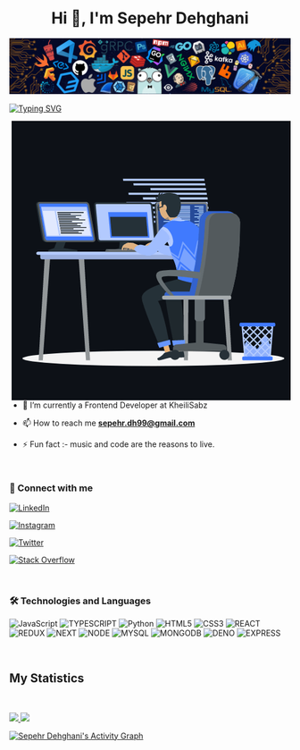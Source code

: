 <h1 align="center">Hi 👾, I'm Sepehr Dehghani</h1>

![Github Banner](https://github.com/sepehr-dh99/sepehr-dh99/blob/master/assets/banner.png)

[![Typing SVG](https://readme-typing-svg.herokuapp.com?color=%230E99D2&center=true&vCenter=true&width=200&height=30&lines=Software+Engineer)](https://git.io/typing-svg)

<p><img align="right" src="https://github.com/sepehr-dh99/sepehr-dh99/blob/master/assets/animation_500_kxa883sd.gif" alt="sepehr" /></p>

- 🌱 I’m currently a Frontend Developer at KheiliSabz

- 📫 How to reach me **sepehr.dh99@gmail.com**

- ⚡ Fun fact :- music and code are the reasons to live.

<br>

<h3 align="left">📠 Connect with me</h3>
<p align="left">
  <a href="https://www.linkedin.com/in/sepehr-dehghani/" target="blank">

![LinkedIn](https://img.shields.io/badge/LinkedIn-0077B5?style=for-the-badge&logo=linkedin&logoColor=white)
</a>
<a href="https://instagram.com/sepehr.develop?utm_medium=copy_link" target="blank">

![Instagram](https://img.shields.io/badge/Instagram-E4405F?style=for-the-badge&logo=instagram&logoColor=white)
</a>
<a href="https://twitter.com/sep4everr" target="blank">

![Twitter](https://img.shields.io/badge/Twitter-1DA1F2?style=for-the-badge&logo=twitter&logoColor=white)
</a>
<a href="https://stackoverflow.com/users/14765965/sepehr-dehghani" target="blank">

![Stack Overflow](https://img.shields.io/badge/Stack_Overflow-FE7A16?style=for-the-badge&logo=stack-overflow&logoColor=white)
</a>

</p>

<br>

<h3 align="left">🛠 Technologies and Languages</h3>
<p align="left">

![JavaScript](https://img.shields.io/badge/JavaScript-323330?style=for-the-badge&logo=javascript&logoColor=F7DF1E)
![TYPESCRIPT](https://img.shields.io/badge/TypeScript-007ACC?style=for-the-badge&logo=typescript&logoColor=white)
![Python](https://img.shields.io/badge/Python-FFD43B?style=for-the-badge&logo=python&logoColor=blue)
![HTML5](https://img.shields.io/badge/HTML5-E34F26?style=for-the-badge&logo=html5&logoColor=white)
![CSS3](https://img.shields.io/badge/CSS3-1572B6?style=for-the-badge&logo=css3&logoColor=white)
![REACT](https://img.shields.io/badge/React-20232A?style=for-the-badge&logo=react&logoColor=61DAFB)
![REDUX](https://img.shields.io/badge/Redux-593D88?style=for-the-badge&logo=redux&logoColor=white)
![NEXT](https://img.shields.io/badge/next.js-000000?style=for-the-badge&logo=nextdotjs&logoColor=white)
![NODE](https://img.shields.io/badge/Node.js-339933?style=for-the-badge&logo=nodedotjs&logoColor=white)
![MYSQL](https://img.shields.io/badge/MySQL-005C84?style=for-the-badge&logo=mysql&logoColor=white)
![MONGODB](https://img.shields.io/badge/MongoDB-4EA94B?style=for-the-badge&logo=mongodb&logoColor=white)
![DENO](https://img.shields.io/badge/Deno-white?style=for-the-badge&logo=deno&logoColor=464647)
![EXPRESS](https://img.shields.io/badge/Express.js-000000?style=for-the-badge&logo=express&logoColor=white)

</p>

<br>

## My Statistics

<br/>
<p align="left">
  <a href="https://abhigyantrips.dev/">
  <img width="49.5%" src="https://github-readme-stats.vercel.app/api?username=sepehr-dh99&show_icons=true&theme=ayu-mirage&hide_border=true" />
    <img width="49.5%" src="https://github-readme-streak-stats.herokuapp.com/?user=sepehr-dh99&theme=ayu-mirage&hide_border=true" />
  </a>
</p>

[![Sepehr Dehghani's Activity Graph](https://activity-graph.herokuapp.com/graph?username=sepehr-dh99&custom_title=Sepehr%20Dehghani's%20Contribution%20Graph&theme=react&bg_color=1F2430&hide_border=true&line=d1a01f&point=c58545)](https://dehghani.me)

